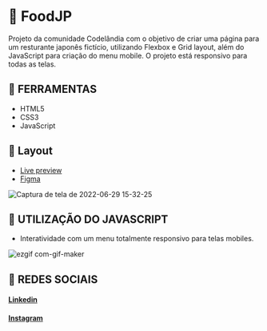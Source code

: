 # 🍣 FoodJP

Projeto da comunidade Codelândia com o objetivo de criar uma página para um resturante japonês fictício, utilizando Flexbox e Grid layout, além do JavaScript para criação do menu mobile. O projeto está responsivo para todas as telas.

## 🔨 FERRAMENTAS
- HTML5
- CSS3
- JavaScript

## 🎨 Layout

- <a href="https://matheusfelipetp.github.io/foodJP/">Live preview</a>
- <a href="https://www.figma.com/file/Yb9IBH56g7T1hdIyZ3BMNO/Desafios---Codel%C3%A2ndia?node-id=107523%3A1216" target="_blank">Figma</a>

![Captura de tela de 2022-06-29 15-32-25](https://user-images.githubusercontent.com/102761014/176510467-18a584df-2c2d-4f25-adf1-f2292c029c56.png)


## 🤖 UTILIZAÇÃO DO JAVASCRIPT
- Interatividade com um menu totalmente responsivo para telas mobiles.

![ezgif com-gif-maker](https://user-images.githubusercontent.com/102761014/176511508-b2a83073-7339-456c-b529-26596bc53283.gif)


## 📱 REDES SOCIAIS
#### [Linkedin](https://www.linkedin.com/in/matheusfelipetp/)

#### [Instagram](https://www.instagram.com/matheusfelipetp/)
